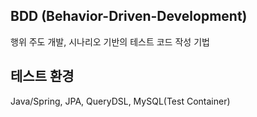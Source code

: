 ## BDD (Behavior-Driven-Development)
행위 주도 개발, 시나리오 기반의 테스트 코드 작성 기법
## 테스트 환경
Java/Spring, JPA, QueryDSL, MySQL(Test Container)

